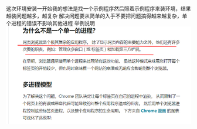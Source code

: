 这次环境安装一开始我的想法是找一个示例程序然后照着示例程序来装环境，结果越装问题越多，越复杂
解决问题要从简单的入手不要把问题搞得越来越复杂，单个进程的错误不影响其他进程
举例说明
![alt text](image.png)
